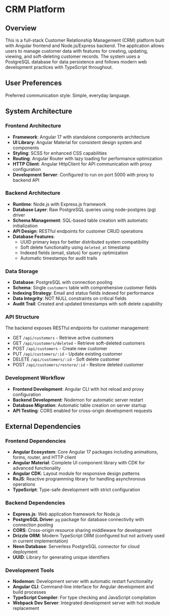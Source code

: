 # CRM Platform

## Overview
This is a full-stack Customer Relationship Management (CRM) platform built with Angular frontend and Node.js/Express backend. The application allows users to manage customer data with features for creating, updating, viewing, and soft-deleting customer records. The system uses a PostgreSQL database for data persistence and follows modern web development practices with TypeScript throughout.

## User Preferences
Preferred communication style: Simple, everyday language.

## System Architecture

### Frontend Architecture
- **Framework**: Angular 17 with standalone components architecture
- **UI Library**: Angular Material for consistent design system and components
- **Styling**: SCSS for enhanced CSS capabilities
- **Routing**: Angular Router with lazy loading for performance optimization
- **HTTP Client**: Angular HttpClient for API communication with proxy configuration
- **Development Server**: Configured to run on port 5000 with proxy to backend API

### Backend Architecture
- **Runtime**: Node.js with Express.js framework
- **Database Layer**: Raw PostgreSQL queries using node-postgres (pg) driver
- **Schema Management**: SQL-based table creation with automatic initialization
- **API Design**: RESTful endpoints for customer CRUD operations
- **Database Features**: 
  - UUID primary keys for better distributed system compatibility
  - Soft delete functionality using `deleted_at` timestamp
  - Indexed fields (email, status) for query optimization
  - Automatic timestamps for audit trails

### Data Storage
- **Database**: PostgreSQL with connection pooling
- **Schema**: Single `customers` table with comprehensive customer fields
- **Indexing Strategy**: Email and status fields indexed for performance
- **Data Integrity**: NOT NULL constraints on critical fields
- **Audit Trail**: Created and updated timestamps with soft delete capability

### API Structure
The backend exposes RESTful endpoints for customer management:
- GET `/api/customers` - Retrieve active customers
- GET `/api/customers/deleted` - Retrieve soft-deleted customers
- POST `/api/customers` - Create new customer
- PUT `/api/customers/:id` - Update existing customer
- DELETE `/api/customers/:id` - Soft delete customer
- POST `/api/customers/restore/:id` - Restore deleted customer

### Development Workflow
- **Frontend Development**: Angular CLI with hot reload and proxy configuration
- **Backend Development**: Nodemon for automatic server restart
- **Database Migration**: Automatic table creation on server startup
- **API Testing**: CORS enabled for cross-origin development requests

## External Dependencies

### Frontend Dependencies
- **Angular Ecosystem**: Core Angular 17 packages including animations, forms, router, and HTTP client
- **Angular Material**: Complete UI component library with CDK for advanced functionality
- **Angular CDK**: Layout module for responsive design patterns
- **RxJS**: Reactive programming library for handling asynchronous operations
- **TypeScript**: Type-safe development with strict configuration

### Backend Dependencies
- **Express.js**: Web application framework for Node.js
- **PostgreSQL Driver**: `pg` package for database connectivity with connection pooling
- **CORS**: Cross-origin resource sharing middleware for development
- **Drizzle ORM**: Modern TypeScript ORM (configured but not actively used in current implementation)
- **Neon Database**: Serverless PostgreSQL connector for cloud deployment
- **UUID**: Library for generating unique identifiers

### Development Tools
- **Nodemon**: Development server with automatic restart functionality
- **Angular CLI**: Command-line interface for Angular development and build processes
- **TypeScript Compiler**: For type checking and JavaScript compilation
- **Webpack Dev Server**: Integrated development server with hot module replacement